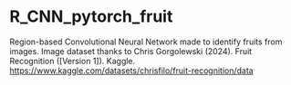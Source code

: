 # R_CNN_pytorch_fruit
Region-based Convolutional Neural Network made to identify fruits from images. Image dataset thanks to Chris Gorgolewski (2024). Fruit Recognition ([Version 1]). Kaggle. https://www.kaggle.com/datasets/chrisfilo/fruit-recognition/data
